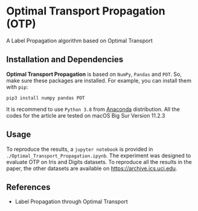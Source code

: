 # Optimal Transport Propagation (OTP)
A Label Propagation algorithm based on Optimal Transport 

## Installation and Dependencies

**Optimal Transport Propagation** is based on `NumPy`, `Pandas` and `POT`. 
So, make sure these packages are installed. For example, you can install them with `pip`:

```
pip3 install numpy pandas POT
```

It is recommend to use `Python 3.8` from [Anaconda](https://www.anaconda.com/) distribution. All the codes for the article are tested on macOS Big Sur Version 11.2.3


## Usage
To reproduce the results, a `jupyter notebook` is provided in `./Optimal_Transport_Propagation.ipynb`.
The  experiment  was  designed  to  evaluate  OTP on Iris and Digits datasets. To reproduce all the results in the paper, the other datasets are available on https://archive.ics.uci.edu.



## References
* Label Propagation through Optimal Transport
